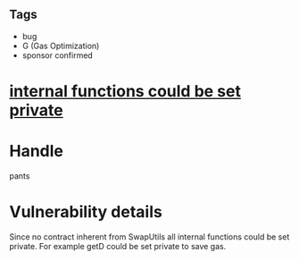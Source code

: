 ## Tags

- bug
- G (Gas Optimization)
- sponsor confirmed

# [internal functions could be set private](https://github.com/code-423n4/2021-11-bootfinance-findings/issues/18) 

# Handle

pants


# Vulnerability details

Since no contract inherent from SwapUtils all internal functions could be set private. For example  getD could be set private to save gas.

